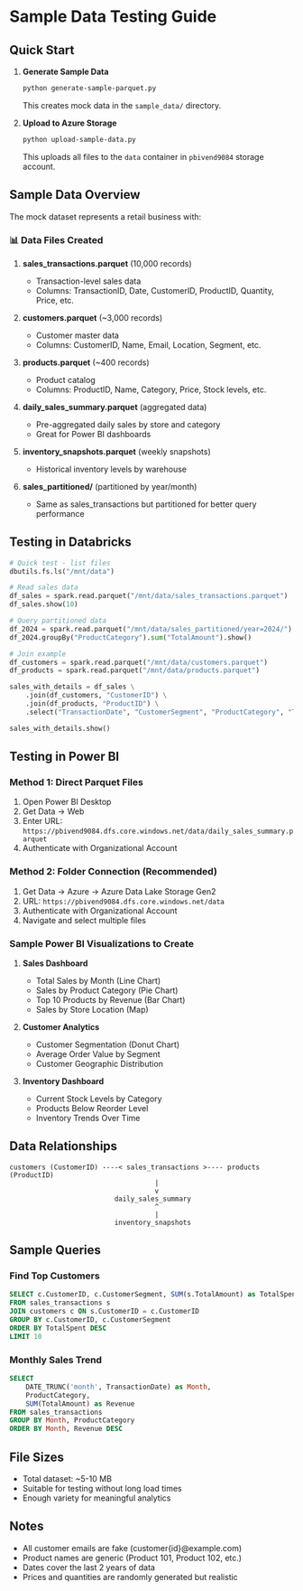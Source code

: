 # Sample Data Testing Guide

## Quick Start

1. **Generate Sample Data**
   ```bash
   python generate-sample-parquet.py
   ```
   This creates mock data in the `sample_data/` directory.

2. **Upload to Azure Storage**
   ```bash
   python upload-sample-data.py
   ```
   This uploads all files to the `data` container in `pbivend9084` storage account.

## Sample Data Overview

The mock dataset represents a retail business with:

### 📊 Data Files Created

1. **sales_transactions.parquet** (10,000 records)
   - Transaction-level sales data
   - Columns: TransactionID, Date, CustomerID, ProductID, Quantity, Price, etc.

2. **customers.parquet** (~3,000 records)
   - Customer master data
   - Columns: CustomerID, Name, Email, Location, Segment, etc.

3. **products.parquet** (~400 records)
   - Product catalog
   - Columns: ProductID, Name, Category, Price, Stock levels, etc.

4. **daily_sales_summary.parquet** (aggregated data)
   - Pre-aggregated daily sales by store and category
   - Great for Power BI dashboards

5. **inventory_snapshots.parquet** (weekly snapshots)
   - Historical inventory levels by warehouse

6. **sales_partitioned/** (partitioned by year/month)
   - Same as sales_transactions but partitioned for better query performance

## Testing in Databricks

```python
# Quick test - list files
dbutils.fs.ls("/mnt/data")

# Read sales data
df_sales = spark.read.parquet("/mnt/data/sales_transactions.parquet")
df_sales.show(10)

# Query partitioned data
df_2024 = spark.read.parquet("/mnt/data/sales_partitioned/year=2024/")
df_2024.groupBy("ProductCategory").sum("TotalAmount").show()

# Join example
df_customers = spark.read.parquet("/mnt/data/customers.parquet")
df_products = spark.read.parquet("/mnt/data/products.parquet")

sales_with_details = df_sales \
    .join(df_customers, "CustomerID") \
    .join(df_products, "ProductID") \
    .select("TransactionDate", "CustomerSegment", "ProductCategory", "TotalAmount")

sales_with_details.show()
```

## Testing in Power BI

### Method 1: Direct Parquet Files
1. Open Power BI Desktop
2. Get Data → Web
3. Enter URL: `https://pbivend9084.dfs.core.windows.net/data/daily_sales_summary.parquet`
4. Authenticate with Organizational Account

### Method 2: Folder Connection (Recommended)
1. Get Data → Azure → Azure Data Lake Storage Gen2
2. URL: `https://pbivend9084.dfs.core.windows.net/data`
3. Authenticate with Organizational Account
4. Navigate and select multiple files

### Sample Power BI Visualizations to Create

1. **Sales Dashboard**
   - Total Sales by Month (Line Chart)
   - Sales by Product Category (Pie Chart)
   - Top 10 Products by Revenue (Bar Chart)
   - Sales by Store Location (Map)

2. **Customer Analytics**
   - Customer Segmentation (Donut Chart)
   - Average Order Value by Segment
   - Customer Geographic Distribution

3. **Inventory Dashboard**
   - Current Stock Levels by Category
   - Products Below Reorder Level
   - Inventory Trends Over Time

## Data Relationships

```
customers (CustomerID) ----< sales_transactions >---- products (ProductID)
                                    |
                                    v
                          daily_sales_summary
                                    ^
                                    |
                          inventory_snapshots
```

## Sample Queries

### Find Top Customers
```sql
SELECT c.CustomerID, c.CustomerSegment, SUM(s.TotalAmount) as TotalSpent
FROM sales_transactions s
JOIN customers c ON s.CustomerID = c.CustomerID
GROUP BY c.CustomerID, c.CustomerSegment
ORDER BY TotalSpent DESC
LIMIT 10
```

### Monthly Sales Trend
```sql
SELECT 
    DATE_TRUNC('month', TransactionDate) as Month,
    ProductCategory,
    SUM(TotalAmount) as Revenue
FROM sales_transactions
GROUP BY Month, ProductCategory
ORDER BY Month, Revenue DESC
```

## File Sizes

- Total dataset: ~5-10 MB
- Suitable for testing without long load times
- Enough variety for meaningful analytics

## Notes

- All customer emails are fake (customer{id}@example.com)
- Product names are generic (Product 101, Product 102, etc.)
- Dates cover the last 2 years of data
- Prices and quantities are randomly generated but realistic